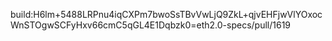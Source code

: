 build:H6lm+5488LRPnu4iqCXPm7bwoSsTBvVwLjQ9ZkL+qjvEHFjwVlYOxocWnSTOgwSCFyHxv66cmC5qGL4E1Dqbzk0=eth2.0-specs/pull/1619
